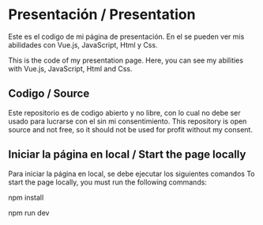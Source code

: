 # Presentación / Presentation

Este es el codigo de mi página de presentación. En el se pueden ver mis abilidades con Vue.js, JavaScript, Html y Css.

This is the code of my presentation page. Here, you can see my abilities with Vue.js, JavaScript, Html and Css.

## Codigo / Source

Este repositorio es de codigo abierto y no libre, con lo cual no debe ser usado para lucrarse con el sin mi consentimiento.
This repository is open source and not free, so it should not be used for profit without my consent.

## Iniciar la página en local / Start the page locally

Para iniciar la página en local, se debe ejecutar los siguientes comandos
To start the page locally, you must run the following commands:

npm install

npm run dev
